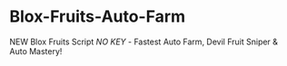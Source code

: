 # Blox-Fruits-Auto-Farm
NEW Blox Fruits Script *NO KEY* - Fastest Auto Farm, Devil Fruit Sniper &amp; Auto Mastery!
